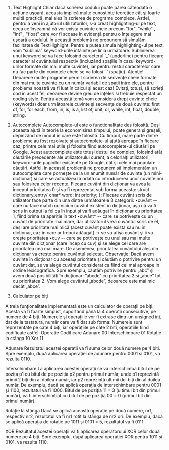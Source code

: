 1. Text Highlight
Chiar dacă scrierea codului poate părea câteodată o acțiune uşoară, aceasta implică multe
cunoştințe teoretice cât şi foarte multă practică, mai ales în scrierea de programe complexe.
Astfel, pentru a veni în ajutorul utilizatorilor, s-a creat highlighting-ul pe text, ceea ce înseamnă
că vor exista cuvinte cheie precum "for", "while" , "int" , "float" care vor fi scoase în evidență
pentru o înțelegere mai uşoară a codului. În această problemă ne propunem să simulăm facilitatea
de TextHighlight.
Pentru a putea simula highlighting-ul pe text, vom “sublinia” keyword-urile întâlnite pe linia
următoare. Sublinierea unui keyword se va face folosind caracterul ‘_’ (underline) pentru fiecare
caracter al cuvântului respectiv (incluzând spațiile în cazul keyword-urilor formate din mai multe
cuvinte), iar pentru restul caracterelor care nu fac parte din cuvintele cheie se va folosi ‘ ’ (spațiu).
Atenţie! Deoarece multe programe permit scrierea de secvențe cheie formate din mai multe
cuvinte cu un număr variabil de spații între ele, pentru problema noastră va fi luat în calcul şi
acest caz!
Evitați, totuşi, să scrieți cod în acest fel, deoarece devine greu de înțeles si trebuie respectat un
coding style.
Pentru această temă vom considera drept cuvinte cheie (keywords) doar următoarele cuvinte şi
secvenţe de două cuvinte: first of, for, for each, from, in, is, is a, list of, unit, or, while, int,
float, double, string.


3. Autocomplete
Autocomplete-ul este o funcționalitate des folosită. Deși aceasta ajută în teorie la economisirea
timpului, poate genera și greşeli, depinzând de modul în care este folosită.
Cu timpul, mare parte dintre probleme au fost rezolvate și autocomplete-ul ajută aproape în
fiecare caz, printre cele mai utile și folosite fiind autocomplete-ul căutării pe Google. Acest
autocomplete este totuși destul de complex, folosind atât căutările precedente ale utilizatorului
curent, a celorlalți utilizatori, keyword-urile paginilor existente pe Google, cât și cele mai
populare căutări.
Astfel, în această problemă ne propunem să implementăm un autocomplete care pornește de la un
anumit număr de cuvinte (un mini-dicționar) și care se actualizează odată cu introducerea unor
cuvinte noi sau folosirea celor recente.
Fiecare cuvânt din dicționar va avea la început prioritatea 0 și va fi reprezentat sub forma aceasta:
struct dictionary_entry{
char* word;
int priority;
};
Fiecare cuvânt scris de utilizator face parte din una dintre următoarele 3 categorii:
•cuvânt -- care nu face match cu niciun cuvânt existent în dicționar, așa că va fi scris în
output la fel ca în input și va fi adăugat în dicționar cu prioritatea 1, fiind prima sa
apariție în text
•cuvânt* -- care se potrivește cu un cuvânt de prioritate mai mare, dar utilizatorul vrea
cuvântul scris de el, deși are prioritate mai mică (acest cuvânt poate exista sau nu în
dicționar, caz în care ar trebui adăugat) -> se va afişa cuvânt şi ii va creşte prioritatea
•cuv -- care se potrivește cu unul sau mai multe cuvinte din dicţionar (care încep cu cuv) şi
se alege cel care are prioritatea cea mai mare. De asemenea, prioritatea cuvântului ales din
dicționar va crește pentru cuvântul selectat.
Observaţie: Dacă avem cuvinte în dicţionar cu aceeaşi prioritate şi căutăm o potrivire
pentru un cuvânt dat, se va alege cuvântul considerat ca fiind cel mai aproape in ordine
lexicografică.
Spre exemplu, căutăm potrivire pentru „abc” şi avem două posibilităţi în dicţionar: ”abcde”
cu prioritatea 2 si „abce” tot cu prioritatea 2. Vom alege cuvântul „abcde”, deoarece este
mai mic decât „abce”.

4. Calculator pe biţi

A treia funționalitate implementată este un calculator de operații pe biți. Acesta va fi foarte simplist,
suportând până la 4 operații consecutive, pe numere de 4 biți.
Numerele și operațiile vor fi extrase dintr-un unsigned int, dat de la tastatura, număr care va fi dat
sub forma:
Numerele sunt reprezentate pe câte 4 biți, iar operațiile pe câte 2 biți, operațiile fiind codificate
astfel:
Operatie Codificare
Adunare 00
Interschimbare 01
Rotație la stânga 10
Xor 11

Adunare
Rezultatul acestei operații va fi suma celor două numere pe 4 biți. Spre exemplu, după aplicarea
operației de adunare pentru 0001 și 0101, va rezulta 0110.

Interschimbare
La aplicarea acestei operații se va interschimba bitul de pe pozița p1 cu bitul de pe poziția p2 pentru
primul număr, unde p1 reprezintă primii 2 biți din al doilea număr, iar p2 reprezintă ultimii doi biți
din al doilea număr. De exemplu, dacă se aplică operația de interschimbare pentru 0001 și 1100,
rezultatul va fi 1000. Bitul de pe poziția 11 = 3 (ultimul bit din primul număr), va fi interschimbat cu
bitul de pe poziția 00 = 0 (primul bit din primul număr).

Rotație la stânga
Dacă se aplică această operație pe două numere, nr1, respectiv nr2, rezultatul va fi nr1 rotit la stânga
de nr2 ori. De exemplu, dacă se aplică operația de rotație pe 1011 și 0101 = 5, rezultatul va fi 0111.

XOR
Rezultatul acestei operații va fi aplicarea operatorului XOR celor două numere pe 4 biți. Spre
exemplu, după aplicarea operației XOR pentru 1011 și 0101, va rezulta 1110.
